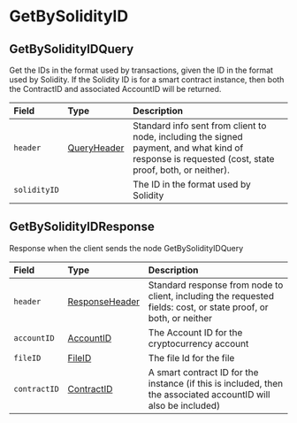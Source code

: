 # GetBySolidityID

## GetBySolidityIDQuery

Get the IDs in the format used by transactions, given the ID in the format used by Solidity. If the Solidity ID is for a smart contract instance, then both the ContractID and associated AccountID will be returned.

| Field | Type | Description |
| :--- | :--- | :--- |
| `header` | [QueryHeader](queryheader.md) | Standard info sent from client to node, including the signed payment, and what kind of response is requested \(cost, state proof, both, or neither\). |
| `solidityID` |  | The ID in the format used by Solidity |

## GetBySolidityIDResponse

Response when the client sends the node GetBySolidityIDQuery

| Field | Type | Description |
| :--- | :--- | :--- |
| `header` | [ResponseHeader](responseheader.md#responseheader) | Standard response from node to client, including the requested fields: cost, or state proof, or both, or neither |
| `accountID` | [AccountID](../basic-types/accountid.md) | The Account ID for the cryptocurrency account |
| `fileID` | [FileID](../basic-types/fileid.md) | The file Id for the file |
| `contractID` | [ContractID](../basic-types/contractid.md) | A smart contract ID for the instance \(if this is included, then the associated accountID will also be included\) |

